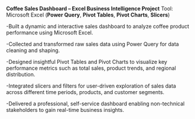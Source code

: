 ******Coffee Sales Dashboard – Excel Business Intelligence Project******
Tool: Microsoft Excel (**Power Query**, **Pivot Tables**, **Pivot Charts**, **Slicers**)

-Built a dynamic and interactive sales dashboard to analyze coffee product performance using Microsoft Excel.

-Collected and transformed raw sales data using Power Query for data cleaning and shaping.

-Designed insightful Pivot Tables and Pivot Charts to visualize key performance metrics such as total sales, product trends, and regional distribution.

-Integrated slicers and filters for user-driven exploration of sales data across different time periods, products, and customer segments.

-Delivered a professional, self-service dashboard enabling non-technical stakeholders to gain real-time business insights.
